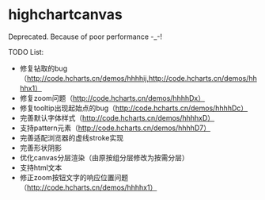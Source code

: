 # highchartcanvas
Deprecated.
Because of poor performance -_-!

TODO List:

* 修复钻取的bug（http://code.hcharts.cn/demos/hhhhij,http://code.hcharts.cn/demos/hhhhx1）
* 修复zoom问题（http://code.hcharts.cn/demos/hhhhDx）
* 修复tooltip出现起始点的bug（http://code.hcharts.cn/demos/hhhhDc）
* 完善默认字体样式（http://code.hcharts.cn/demos/hhhhxD）
* 支持pattern元素（http://code.hcharts.cn/demos/hhhhD7）
* 完善适配浏览器的虚线stroke实现
* 完善形状阴影
* 优化canvas分层渲染（由原按组分层修改为按需分层）
* 支持html文本
* 修正zoom按钮文字的响应位置问题（http://code.hcharts.cn/demos/hhhhx1）
